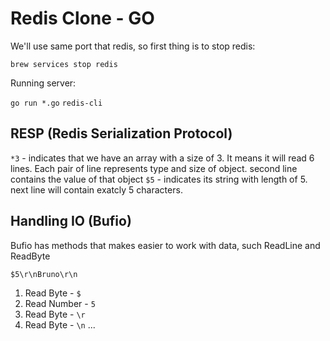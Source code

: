 # Redis Clone - GO

We'll use same port that redis, so first thing is to stop redis:

```brew services stop redis```

Running server:

`go run *.go`
`redis-cli`


## RESP (Redis Serialization Protocol)

`*3` - indicates that we have an array with a size of 3. It means it will read 6 lines. Each pair of line represents type and size of object. second line contains the value of that object
`$5` - indicates its string with length of 5. next line will contain exatcly 5 characters.

## Handling IO (Bufio)

Bufio has methods that makes easier to work with data, such ReadLine and ReadByte

```$5\r\nBruno\r\n```

1. Read Byte - `$`
2. Read Number - `5`
3. Read Byte - `\r`
4. Read Byte - `\n`
...
